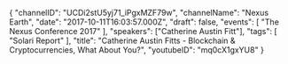 {
    "channelID": "UCDi2stU5yj71_iPgxMZF79w",
    "channelName": "Nexus Earth",
    "date": "2017-10-11T16:03:57.000Z",
    "draft": false,
    "events": [
        "The Nexus Conference 2017"
    ],
    "speakers": ["Catherine Austin Fitt"],
    "tags": [
        "Solari Report"
    ],
    "title": "Catherine Austin Fitts - Blockchain & Cryptocurrencies, What About You?",
    "youtubeID": "mq0cX1gxYU8"
}
